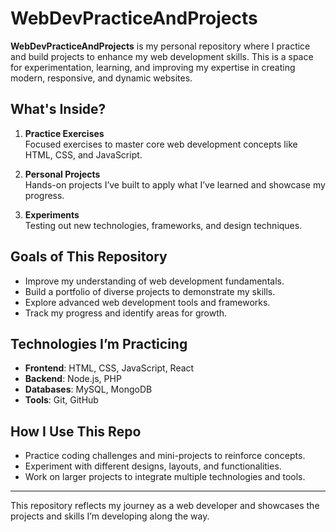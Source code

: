 # WebDevPracticeAndProjects

**WebDevPracticeAndProjects** is my personal repository where I practice and build projects to enhance my web development skills. This is a space for experimentation, learning, and improving my expertise in creating modern, responsive, and dynamic websites.

## What's Inside?

1. **Practice Exercises**  
   Focused exercises to master core web development concepts like HTML, CSS, and JavaScript.

2. **Personal Projects**  
   Hands-on projects I’ve built to apply what I’ve learned and showcase my progress.

3. **Experiments**  
   Testing out new technologies, frameworks, and design techniques.

## Goals of This Repository

- Improve my understanding of web development fundamentals.  
- Build a portfolio of diverse projects to demonstrate my skills.  
- Explore advanced web development tools and frameworks.  
- Track my progress and identify areas for growth.

## Technologies I’m Practicing

- **Frontend**: HTML, CSS, JavaScript, React  
- **Backend**: Node.js, PHP  
- **Databases**: MySQL, MongoDB  
- **Tools**: Git, GitHub  

## How I Use This Repo

- Practice coding challenges and mini-projects to reinforce concepts.  
- Experiment with different designs, layouts, and functionalities.  
- Work on larger projects to integrate multiple technologies and tools.

---

This repository reflects my journey as a web developer and showcases the projects and skills I’m developing along the way.
